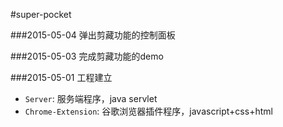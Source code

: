 #super-pocket

###2015-05-04 弹出剪藏功能的控制面板

###2015-05-03 完成剪藏功能的demo

###2015-05-01 工程建立
- `Server`: 服务端程序，java servlet
- `Chrome-Extension`: 谷歌浏览器插件程序，javascript+css+html
